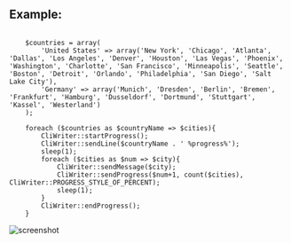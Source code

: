 
<h2>Example:</h2>

<pre><code>
    $countries = array(
        'United States' => array('New York', 'Chicago', 'Atlanta', 'Dallas', 'Los Angeles', 'Denver', 'Houston', 'Las Vegas', 'Phoenix', 'Washington', 'Charlotte', 'San Francisco', 'Minneapolis', 'Seattle', 'Boston', 'Detroit', 'Orlando', 'Philadelphia', 'San Diego', 'Salt Lake City'),
        'Germany' => array('Munich', 'Dresden', 'Berlin', 'Bremen', 'Frankfurt', 'Hamburg', 'Dusseldorf', 'Dortmund', 'Stuttgart', 'Kassel', 'Westerland')
    );

    foreach ($countries as $countryName => $cities){
        CliWriter::startProgress();
        CliWriter::sendLine($countryName . ' %progress%');
        sleep(1);
        foreach ($cities as $num => $city){
            CliWriter::sendMessage($city);
            CliWriter::sendProgress($num+1, count($cities), CliWriter::PROGRESS_STYLE_OF_PERCENT);
            sleep(1);
        }
        CliWriter::endProgress();
    }
</code></pre>


![screenshot](https://raw.github.com/deeseefromcd/CliWriter/master/docs/Screenshot.png?rnd=1)
